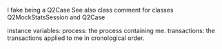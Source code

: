 I fake being a Q2Case
See also class comment for classes Q2MockStatsSession and Q2Case

instance variables:
process: the process containing me.
transactions:  the transactions applied to me in cronological order.